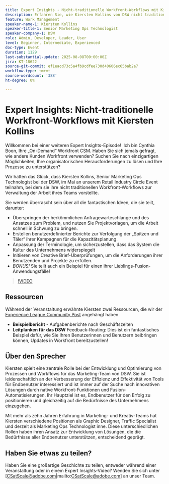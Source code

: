 ```yaml
---
title: Expert Insights - Nicht-traditionelle Workfront-Workflows mit Kiersten Kollins
description: Erfahren Sie, wie Kiersten Kollins von DSW nicht traditionelle Adobe Workfront-Workflows, benutzerspezifische Berichte und Fusion-Automatisierungen einsetzt, um Marketing-Abläufe zu optimieren und die Team-Effizienz zu steigern.
feature: Work Management
speaker-name-1: Kiersten Kollins
speaker-title-1: Senior Marketing Ops Technologist
speaker-company-1: DSW
role: Admin, Developer, Leader, User
level: Beginner, Intermediate, Experienced
doc-type: Event
duration: 1129
last-substantial-update: 2025-08-08T00:00:00Z
jira: KT-18622
source-git-commit: ef1eacd73c5a4fb9cdfee730d40606ec65bab2a7
workflow-type: tm+mt
source-wordcount: '388'
ht-degree: 0%

---
```



# Expert Insights: Nicht-traditionelle Workfront-Workflows mit Kiersten Kollins

Willkommen bei einer weiteren Expert Insights-Episode!  Ich bin Cynthia Boon, Ihre „On-Demand“ Workfront CSM. Haben Sie sich jemals gefragt, wie andere Kunden Workfront verwenden? Suchen Sie nach einzigartigen Möglichkeiten, Ihre organisatorischen Herausforderungen zu lösen und Ihre Prozesse zu unterstützen?  

Wir hatten das Glück, dass Kiersten Kollins, Senior Marketing Ops Technologist bei der DSW, im Mai an unserem Retail Industry Circle Event teilnahm, bei dem sie ihre nicht traditionellen Workfront-Workflows zur Verwaltung der Arbeit ihres Teams vorstellte.  

Sie werden überrascht sein über all die fantastischen Ideen, die sie teilt, darunter: 

* Überspringen der herkömmlichen Anfragewarteschlange und des Ansatzes zum Problem, und nutzen Sie Projektvorlagen, um die Arbeit schnell in Schwung zu bringen. 
* Erstellen benutzerdefinierter Berichte zur Verfolgung der „Spitzen und Täler“ ihrer Kampagnen für die Kapazitätsplanung. 
* Anpassung der Terminologie, um sicherzustellen, dass das System die Kultur des Unternehmens widerspiegelt 
* Initiieren von Creative Brief-Überprüfungen, um die Anforderungen ihrer Benutzenden und Projekte zu erfüllen. 
* *BONUS!* Sie teilt auch ein Beispiel für einen ihrer Lieblings-Fusion-Anwendungsfälle!

>[!VIDEO](https://video.tv.adobe.com/v/3469900/?learn=on&enablevpops)

## Ressourcen

Während der Veranstaltung erwähnte Kiersten zwei Ressourcen, die wir der [Experience League Community Post](https://experienceleaguecommunities.adobe.com/t5/workfront-discussions/video-august-2024-workfront-expert-insights-non-traditional/td-p/694315?profile.language=de) angehängt haben.
* **Beispielbericht** - Aufgabenberichte nach Geschäftszeiten 
* **Leitplanken für das DSW** Feedback-Routing: Dies ist ein fantastisches Beispiel dafür, wie Sie Ihren Benutzerinnen und Benutzern beibringen können, Updates in Workfront bereitzustellen! 

## Über den Sprecher 

Kiersten spielt eine zentrale Rolle bei der Entwicklung und Optimierung von Prozessen und Workflows für das Marketing-Team von DSW. Sie ist leidenschaftlich an der Verbesserung der Effizienz und Effektivität von Tools für Endbenutzer interessiert und ist immer auf der Suche nach innovativen Lösungen durch native Workfront-Funktionen und Fusion-Automatisierungen. Ihr Hauptziel ist es, Endbenutzer für den Erfolg zu positionieren und gleichzeitig auf die Bedürfnisse des Unternehmens einzugehen.   

Mit mehr als zehn Jahren Erfahrung in Marketing- und Kreativ-Teams hat Kiersten verschiedene Positionen als Graphic Designer, Traffic Specialist und derzeit als Marketing Ops Technologist inne. Diese unterschiedlichen Rollen haben ihren Ansatz zur Entwicklung von Lösungen, die die Bedürfnisse aller Endbenutzer unterstützen, entscheidend geprägt. 

## Haben Sie etwas zu teilen?

Haben Sie eine großartige Geschichte zu teilen, entweder während einer Veranstaltung oder in einem Expert Insights-Video? Wenden Sie sich unter [CSatScale@adobe.com|mailto:CSatScale@adobe.com] an unser Team.


